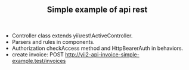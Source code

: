 <p align="center">        
    <h2 align="center">Simple example of api rest</h2>
    <br>
</p>

- Controller class extends yii\rest\ActiveController.
- Parsers and rules in components.
- Authorization checkAccess method and HttpBearerAuth in behaviors.
- create invoice:
    POST <a style="pointer-events: none; cursor: default;" href="#">http://yii2-api-invoice-simple-example.test/invoices</a>


    


    